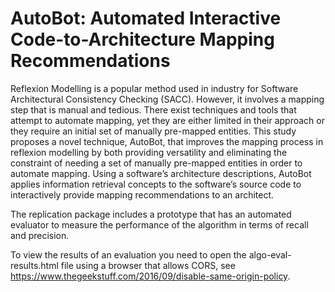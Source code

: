 # AutoBot: Automated Interactive Code-to-Architecture Mapping Recommendations

Reflexion Modelling is a popular method used in industry for Software Architectural Consistency Checking (SACC). However, it involves a mapping step that is manual and tedious. There exist techniques and tools that attempt to automate mapping, yet they are either limited in their approach or they require an initial set of manually pre-mapped entities. This study proposes a novel technique, AutoBot, that improves the mapping process in reflexion modelling by both providing versatility and eliminating the constraint of needing a set of manually pre-mapped entities in order to automate mapping. Using a software’s architecture descriptions, AutoBot applies information retrieval concepts to the software’s source code to interactively provide mapping recommendations to an architect.

The replication package includes a prototype that has an automated evaluator to measure the performance of the algorithm in terms of recall and precision.

To view the results of an evaluation you need to open the algo-eval-results.html file using a browser that allows CORS, see https://www.thegeekstuff.com/2016/09/disable-same-origin-policy.
